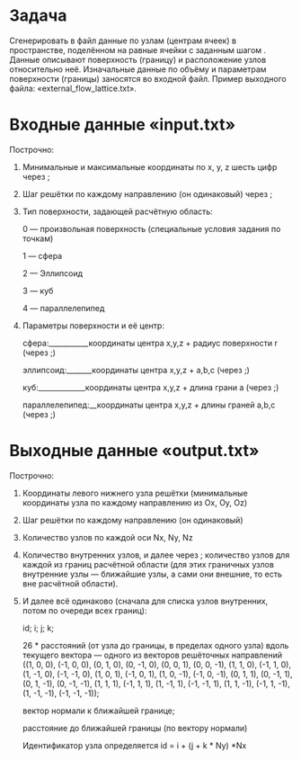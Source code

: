 ﻿# Задача
Сгенерировать в файл данные по узлам (центрам ячеек) в пространстве, поделённом на равные ячейки с заданным шагом . Данные описывают поверхность (границу) и расположение узлов относительно неё. Изначальные данные по объёму и параметрам поверхности (границы) заносятся во входной файл. Пример выходного файла: «external_flow_lattice.txt».

# Входные данные «input.txt»

Построчно:
1. Минимальные и максимальные координаты по x, y, z шесть цифр через ;

2. Шаг решётки по каждому направлению (он одинаковый) через ;

3. Тип поверхности, задающей расчётную область:

	0 — произвольная поверхность (специальные условия задания по точкам)

	1 — сфера

	2 — Эллипсоид

	3 — куб

	4 — параллелепипед

4. Параметры поверхности и её центр:

	сфера:___________координаты центра x,y,z + радиус поверхности r (через ;)

	эллипсоид:_______координаты центра x,y,z + a,b,c (через ;)

	куб:_____________координаты центра x,y,z + длина грани a (через ;)

	параллелепипед:__координаты центра x,y,z + длины граней a,b,c (через ;)

# Выходные данные «output.txt»

Построчно:

1. Координаты левого нижнего узла решётки (минимальные координаты узла по каждому направлению из Ox, Oy, Oz)

2. Шаг решётки по каждому направлению (он одинаковый)

3. Количество узлов по каждой оси Nx, Ny, Nz

4. Количество внутренних узлов, и далее через ; количество узлов для каждой из границ расчётной области (для этих граничных узлов внутренние узлы — ближайшие узлы, а сами они внешние, то есть вне расчётной области).

5. И далее всё одинаково (сначала для списка узлов внутренних, потом по очереди всех границ):

	id; i; j; k;

	26 * расстояний (от узла до границы, в пределах одного узла) вдоль текущего вектора — одного из векторов решёточных направлений
((1, 0, 0), (-1, 0, 0), (0, 1, 0), (0, -1, 0), (0, 0, 1), (0, 0, -1), (1, 1, 0), (-1, 1, 0), (1, -1, 0), (-1, -1, 0), (1, 0, 1), (-1, 0, 1), (1, 0, -1), (-1, 0, -1), (0, 1, 1), (0, -1, 1), (0, 1, -1), (0, -1, -1), (1, 1, 1), (-1, 1, 1), (1, -1, 1), (-1, -1, 1), (1, 1, -1), (-1, 1, -1), (1, -1, -1), (-1, -1, -1));

	вектор нормали к ближайшей границе;

	расстояние до ближайшей границы (по вектору нормали)

	Идентификатор узла определяется id = i + (j + k * Ny) *Nx
